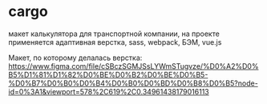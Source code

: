 # cargo
макет калькулятора для транспортной компании, на проекте применяется адаптивная верстка, sass, webpack, БЭМ, vue.js

Макет, по которому делалась верстка:
https://www.figma.com/file/cSBczSGMJSsLYWmSTugvze/%D0%A2%D0%B5%D1%81%D1%82%D0%BE%D0%B2%D0%BE%D0%B5-%D0%B7%D0%B0%D0%B4%D0%B0%D0%BD%D0%B8%D0%B5?node-id=0%3A1&viewport=578%2C619%2C0.34961438179016113
